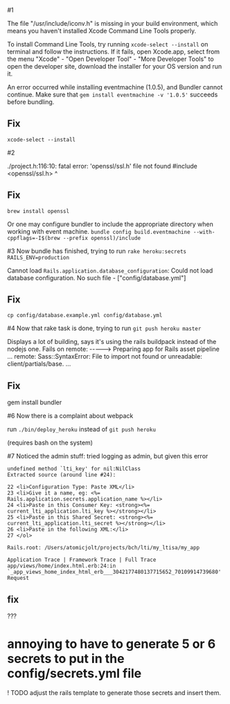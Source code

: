 #1 

The file "/usr/include/iconv.h" is missing in your build environment,
which means you haven't installed Xcode Command Line Tools properly.

To install Command Line Tools, try running `xcode-select --install` on
terminal and follow the instructions.  If it fails, open Xcode.app,
select from the menu "Xcode" - "Open Developer Tool" - "More Developer
Tools" to open the developer site, download the installer for your OS
version and run it.

An error occurred while installing eventmachine (1.0.5), and Bundler cannot continue.
Make sure that `gem install eventmachine -v '1.0.5'` succeeds before bundling.

## Fix
`xcode-select --install`


#2

./project.h:116:10: fatal error: 'openssl/ssl.h' file not found
#include <openssl/ssl.h>
         ^

## Fix
`brew install openssl`

Or one may configure bundler to include the appropriate directory when working with event machine.
`bundle config build.eventmachine --with-cppflags=-I$(brew --prefix openssl)/include`

#3 Now bundle has finished, trying to run `rake heroku:secrets RAILS_ENV=production`

Cannot load `Rails.application.database_configuration`:
Could not load database configuration. No such file - ["config/database.yml"]

## Fix
`cp config/database.example.yml config/database.yml`


#4 Now that rake task is done, trying to run `git push heroku master`

Displays a lot of building, says it's using the rails buildpack instead of the nodejs one.
Fails on 
    remote: -----> Preparing app for Rails asset pipeline
    ...
    remote:        Sass::SyntaxError: File to import not found or unreadable: client/partials/base.
    ...

## Fix

gem install bundler

#6 Now there is a complaint about webpack

run `./bin/deploy_heroku` instead of `git push heroku`

(requires bash on the system)


#7 Noticed the admin stuff: tried logging as admin, but given this error

    undefined method `lti_key' for nil:NilClass
    Extracted source (around line #24):

    22 <li>Configuration Type: Paste XML</li>
    23 <li>Give it a name, eg: <%= Rails.application.secrets.application_name %></li>
    24 <li>Paste in this Consumer Key: <strong><%= current_lti_application.lti_key %></strong></li>
    25 <li>Paste in this Shared Secret: <strong><%= current_lti_application.lti_secret %></strong></li>
    26 <li>Paste in the following XML:</li>
    27 </ol>

    Rails.root: /Users/atomicjolt/projects/bch/lti/my_ltisa/my_app

    Application Trace | Framework Trace | Full Trace
    app/views/home/index.html.erb:24:in `_app_views_home_index_html_erb___3042177480137715652_70109914739680'
    Request

## fix
  
  ???

# annoying to have to generate 5 or 6 secrets to put in the config/secrets.yml file

! TODO adjust the rails template to generate those secrets and insert them.
